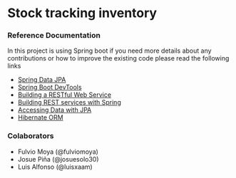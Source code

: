 # Stock tracking inventory


### Reference Documentation
In this project is using Spring boot if you need more details about any contributions or
how to improve the existing code please read the following links

* [Spring Data JPA](https://docs.spring.io/spring-boot/4.0.0-M3/reference/data/sql.html#data.sql.jpa-and-spring-data)
* [Spring Boot DevTools](https://docs.spring.io/spring-boot/4.0.0-M3/reference/using/devtools.html)
* [Building a RESTful Web Service](https://spring.io/guides/gs/rest-service/)
* [Building REST services with Spring](https://spring.io/guides/tutorials/rest/)
* [Accessing Data with JPA](https://spring.io/guides/gs/accessing-data-jpa/)
* [Hibernate ORM](https://hibernate.org/orm/quickly/)

### Colaborators
* Fulvio Moya (@fulviomoya)
* Josue Piña (@josuesolo30)
* Luis Alfonso (@luisxaam)